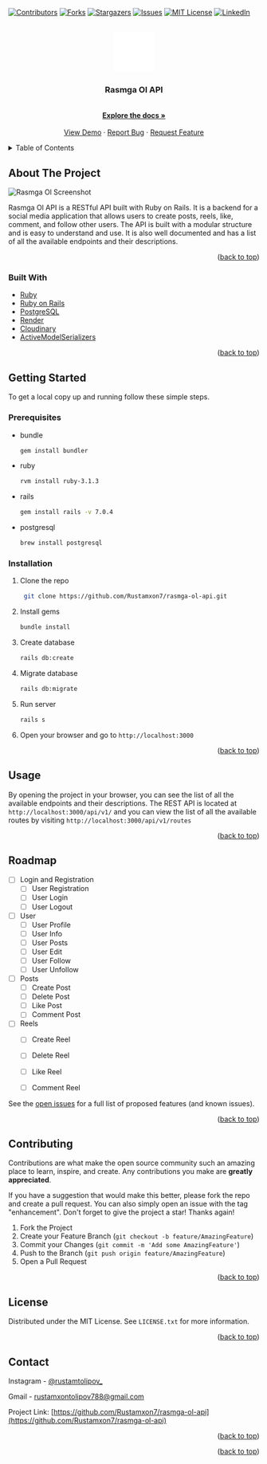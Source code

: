 <div id="top"></div>

[![Contributors][contributors-shield]][contributors-url]
[![Forks][forks-shield]][forks-url]
[![Stargazers][stars-shield]][stars-url]
[![Issues][issues-shield]][issues-url]
[![MIT License][license-shield]][license-url]
[![LinkedIn][linkedin-shield]][linkedin-url]

<!-- PROJECT LOGO -->
<br />
<div align="center">
  <a href="https://github.com/Rustamxon7/rasmga-ol-api">
    <img src="assets/logo.svg" alt="Logo" width="80" height="80">
  </a>

<h3 align="center">Rasmga Ol API</h3>

  <p align="center">
    <br />
    <a href="https://github.com/Rustamxon7/rasmga-ol-api"><strong>Explore the docs »</strong></a>
    <br />
    <br />
    <a href="https://github.com/Rustamxon7/rasmga-ol-api">View Demo</a>
    ·
    <a href="https://github.com/Rustamxon7/rasmga-ol-api/issues">Report Bug</a>
    ·
    <a href="https://github.com/Rustamxon7/rasmga-ol-api/issues">Request Feature</a>
  </p>
</div>

<!-- TABLE OF CONTENTS -->
<details>
  <summary>Table of Contents</summary>
  <ol>
    <li>
      <a href="#about-the-project">About The Project</a>
      <ul>
        <li><a href="#built-with">Built With</a></li>
      </ul>
    </li>
    <li>
      <a href="#getting-started">Getting Started</a>
      <ul>
        <li><a href="#prerequisites">Prerequisites</a></li>
        <li><a href="#installation">Installation</a></li>
      </ul>
    </li>
    <li><a href="#usage">Usage</a></li>
    <li><a href="#roadmap">Roadmap</a></li>
    <li><a href="#contributing">Contributing</a></li>
    <li><a href="#license">License</a></li>
    <li><a href="#contact">Contact</a></li>
    <li><a href="#acknowledgments">Acknowledgments</a></li>
  </ol>
</details>

<!-- ABOUT THE PROJECT -->

## About The Project

![Rasmga Ol Screenshot](https://github.com/Rustamxon7/rasmga-ol-api/assets/69011963/7fd9df83-11f9-425f-9115-75ea1ed10e63)

Rasmga Ol API is a RESTful API built with Ruby on Rails. It is a backend for a social media application that allows users to create posts, reels, like, comment, and follow other users. The API is built with a modular structure and is easy to understand and use. It is also well documented and has a list of all the available endpoints and their descriptions.

<p align="right">(<a href="#top">back to top</a>)</p>

### Built With

- [Ruby](https://www.ruby-lang.org/en/)
- [Ruby on Rails](https://rubyonrails.org/)
- [PostgreSQL](https://www.postgresql.org/)
- [Render](https://render.com/)
- [Cloudinary](https://cloudinary.com/)
- [ActiveModelSerializers](https://github.com/rails-api/active_model_serializers)

<p align="right">(<a href="#top">back to top</a>)</p>

<!-- GETTING STARTED -->

## Getting Started

To get a local copy up and running follow these simple steps.

### Prerequisites

- bundle
  ```sh
  gem install bundler
  ```
- ruby
  ```sh
  rvm install ruby-3.1.3
  ```
- rails
  ```sh
  gem install rails -v 7.0.4
  ```
- postgresql
  ```sh
  brew install postgresql
  ```

### Installation

1. Clone the repo
   ```sh
    git clone https://github.com/Rustamxon7/rasmga-ol-api.git
   ```
2. Install gems
   ```sh
   bundle install
   ```
3. Create database
   ```sh
   rails db:create
   ```
4. Migrate database
   ```sh
   rails db:migrate
   ```
5. Run server
   ```sh
   rails s
   ```
6. Open your browser and go to `http://localhost:3000`

<p align="right">(<a href="#top">back to top</a>)</p>

<!-- USAGE EXAMPLES -->

## Usage

By opening the project in your browser, you can see the list of all the available endpoints and their descriptions. The REST API is located at `http://localhost:3000/api/v1/` and you can view the list of all the available routes by visiting `http://localhost:3000/api/v1/routes`

<p align="right">(<a href="#top">back to top</a>)</p>

<!-- ROADMAP -->

## Roadmap

- [ ] Login and Registration
  - [ ] User Registration
  - [ ] User Login
  - [ ] User Logout
- [ ] User
  - [ ] User Profile
  - [ ] User Info
  - [ ] User Posts
  - [ ] User Edit
  - [ ] User Follow
  - [ ] User Unfollow
- [ ] Posts
  - [ ] Create Post
  - [ ] Delete Post
  - [ ] Like Post
  - [ ] Comment Post
- [ ] Reels
  - [ ] Create Reel
  - [ ] Delete Reel
  - [ ] Like Reel
  - [ ] Comment Reel


See the [open issues](https://github.com/Rustamxon7/rasmga-ol-api/issues) for a full list of proposed features (and known issues).

<p align="right">(<a href="#top">back to top</a>)</p>

<!-- CONTRIBUTING -->

## Contributing

Contributions are what make the open source community such an amazing place to learn, inspire, and create. Any contributions you make are **greatly appreciated**.

If you have a suggestion that would make this better, please fork the repo and create a pull request. You can also simply open an issue with the tag "enhancement".
Don't forget to give the project a star! Thanks again!

1. Fork the Project
2. Create your Feature Branch (`git checkout -b feature/AmazingFeature`)
3. Commit your Changes (`git commit -m 'Add some AmazingFeature'`)
4. Push to the Branch (`git push origin feature/AmazingFeature`)
5. Open a Pull Request

<p align="right">(<a href="#top">back to top</a>)</p>

<!-- LICENSE -->

## License

Distributed under the MIT License. See `LICENSE.txt` for more information.

<p align="right">(<a href="#top">back to top</a>)</p>

<!-- CONTACT -->

## Contact

Instagram - [@rustamtolipov_](https://www.instagram.com/rustamtolipov_/)

Gmail - rustamxontolipov788@gmail.com

Project Link: [https://github.com/Rustamxon7/rasmga-ol-api](https://github.com/Rustamxon7/rasmga-ol-api)

<p align="right">(<a href="#top">back to top</a>)</p>

<!-- ACKNOWLEDGMENTS -->

<!-- ## Acknowledgments

- []()
- []()
- []() -->

<p align="right">(<a href="#top">back to top</a>)</p>

<!-- MARKDOWN LINKS & IMAGES -->
<!-- https://www.markdownguide.org/basic-syntax/#reference-style-links -->

[contributors-shield]: https://img.shields.io/github/contributors/Rustamxon7/rasmga-ol-api.svg?style=for-the-badge
[contributors-url]: https://github.com/Rustamxon7/rasmga-ol-api/graphs/contributors
[forks-shield]: https://img.shields.io/github/forks/Rustamxon7/rasmga-ol-api.svg?style=for-the-badge
[forks-url]: https://github.com/Rustamxon7/rasmga-ol-api/network/members
[stars-shield]: https://img.shields.io/github/stars/Rustamxon7/rasmga-ol-api.svg?style=for-the-badge
[stars-url]: https://github.com/Rustamxon7/rasmga-ol-api/stargazers
[issues-shield]: https://img.shields.io/github/issues/Rustamxon7/rasmga-ol-api.svg?style=for-the-badge
[issues-url]: https://github.com/Rustamxon7/rasmga-ol-api/issues
[license-shield]: https://img.shields.io/github/license/Rustamxon7/rasmga-ol-api.svg?style=for-the-badge
[license-url]: https://github.com/Rustamxon7/rasmga-ol-api/blob/master/LICENSE.txt
[linkedin-shield]: https://img.shields.io/badge/-LinkedIn-black.svg?style=for-the-badge&logo=linkedin&colorB=555
[linkedin-url]: https://linkedin.com/in/rustam-tolipov
[product-screenshot]: images/screenshot.png
